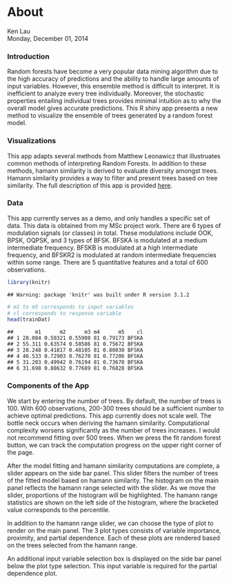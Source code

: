 # About
Ken Lau  
Monday, December 01, 2014  

### Introduction
Random forests have become a very popular data mining algorithm due to the high accuracy of predictions and the ability to handle large amounts of input variables. However, this ensemble method is difficult to interpret. It is inefficient to analyze every tree individually. Moreover, the stochastic properties entailing individual trees provides minimal intuition as to why the overall model gives accurate predictions. This R shiny app presents a new method to visualize the ensemble of trees generated by a random forest model.  

### Visualizations
This app adapts several methods from Matthew Leonawicz that illustruates common methods of interpreting Random Forests. In addition to these methods, hamann similarity is derived to evaluate diversity amongst trees. Hamann similarity provides a way to filter and present trees based on tree similarity. The full description of this app is provided [here](http://kenlau177.github.io/cpsc547/).

### Data
This app currently serves as a demo, and only handles a specific set of data. This data is obtained from my MSc project work. There are 6 types of modulation signals (or classes) in total. These modulations include OOK, BPSK, OQPSK, and 3 types of BFSK. BFSKA is modulated at a medium intermediate frequency. BFSKB is modulated at a high intermediate frequency, and BFSKR2 is modulated at random intermediate frequencies within some range. There are 5 quantitative features and a total of 600 observations.



```r
library(knitr)
```

```
## Warning: package 'knitr' was built under R version 3.1.2
```

```r
# m1 to m5 corresponds to input variables
# cl corresponds to response variable
head(trainDat)
```

```
##       m1      m2      m3 m4      m5    cl
## 1 28.084 0.50321 0.55908 81 0.79173 BFSKA
## 2 55.311 0.63574 0.58586 81 0.75672 BFSKA
## 3 28.248 0.41817 0.48105 81 0.80030 BFSKA
## 4 46.533 0.72903 0.76270 81 0.77206 BFSKA
## 5 31.203 0.49942 0.76194 81 0.73678 BFSKA
## 6 31.698 0.88632 0.77689 81 0.76828 BFSKA
```

### Components of the App
We start by entering the number of trees. By default, the number of trees is 100. With 600 observations, 200-300 trees should be a sufficient number to achieve optimal predictions. This app currently does not scale well. The bottle neck occurs when deriving the hamann similarity. Computational complexity worsens significantly as the number of trees increases. I would not recommend fitting over 500 trees. When we press the fit random forest button, we can track the computation progress on the upper right corner of the page.

After the model fitting and hamann similarity computations are complete, a slider appears on the side bar panel. This slider filters the number of trees of the fitted model based on hamann similarity. The histogram on the main panel reflects the hamann range selected with the slider. As we move the slider, proportions of the histogram will be highlighted. The hamann range statistics are shown on the left side of the histogram, where the bracketed value corresponds to the percentile. 

In addition to the hamann range slider, we can choose the type of plot to render on the main panel. The 3 plot types consists of variable importance, proximity, and partial dependence. Each of these plots are rendered based on the trees selected from the hamann range.

An additional input variable selection box is displayed on the side bar panel below the plot type selection. This input variable is required for the partial dependence plot.

